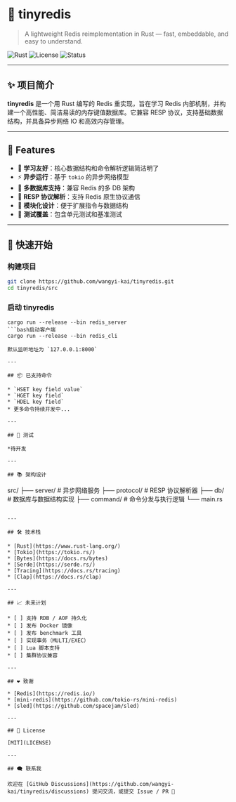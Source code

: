 # 🚀 tinyredis

> A lightweight Redis reimplementation in Rust — fast, embeddable, and easy to understand.

![Rust](https://img.shields.io/badge/Rust-💛-orange)
![License](https://img.shields.io/github/license/wangyi-kai/tinyredis)
![Status](https://img.shields.io/badge/status-WIP-red)

---

## ✨ 项目简介

**tinyredis** 是一个用 Rust 编写的 Redis 重实现，旨在学习 Redis 内部机制，并构建一个高性能、简洁易读的内存键值数据库。它兼容 RESP 协议，支持基础数据结构，并具备异步网络 IO 和高效内存管理。

---

## 🧱 Features

* 🧠 **学习友好**：核心数据结构和命令解析逻辑简洁明了
* ⚡ **异步运行**：基于 `tokio` 的异步网络模型
* 🧵 **多数据库支持**：兼容 Redis 的多 DB 架构
* 💾 **RESP 协议解析**：支持 Redis 原生协议通信
* 🔧 **模块化设计**：便于扩展指令与数据结构
* 🧪 **测试覆盖**：包含单元测试和基准测试

---

## 🚀 快速开始

### 构建项目

```bash
git clone https://github.com/wangyi-kai/tinyredis.git
cd tinyredis/src
```

### 启动 tinyredis

```bash启动服务端
cargo run --release --bin redis_server
```bash启动客户端
cargo run --release --bin redis_cli

默认监听地址为 `127.0.0.1:8000`

---

## 📦 已支持命令

* `HSET key field value`
* `HGET key field`
* `HDEL key field`
* 更多命令持续开发中...

---

## 🧪 测试

*待开发

---

## 📚 架构设计

```
src/
├── server/      # 异步网络服务
├── protocol/    # RESP 协议解析器
├── db/          # 数据库与数据结构实现
├── command/     # 命令分发与执行逻辑
└── main.rs
```

---

## 🛠️ 技术栈

* [Rust](https://www.rust-lang.org/)
* [Tokio](https://tokio.rs/)
* [Bytes](https://docs.rs/bytes)
* [Serde](https://serde.rs/)
* [Tracing](https://docs.rs/tracing)
* [Clap](https://docs.rs/clap)

---

## 📈 未来计划

* [ ] 支持 RDB / AOF 持久化
* [ ] 发布 Docker 镜像
* [ ] 发布 benchmark 工具
* [ ] 实现事务（MULTI/EXEC）
* [ ] Lua 脚本支持
* [ ] 集群协议兼容

---

## ❤️ 致谢

* [Redis](https://redis.io/)
* [mini-redis](https://github.com/tokio-rs/mini-redis)
* [sled](https://github.com/spacejam/sled)

---

## 📄 License

[MIT](LICENSE)

---

## 🗨️ 联系我

欢迎在 [GitHub Discussions](https://github.com/wangyi-kai/tinyredis/discussions) 提问交流，或提交 Issue / PR 🙌
